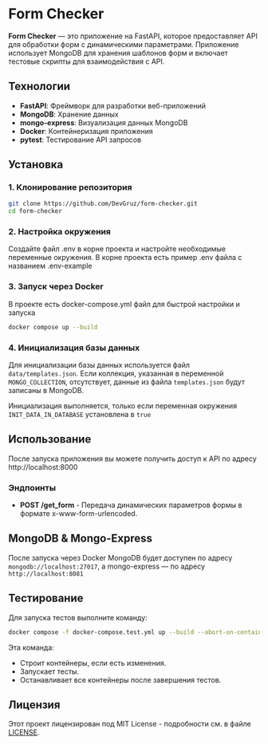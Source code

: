# Form Checker

**Form Checker** — это приложение на FastAPI, которое предоставляет API для обработки форм с динамическими параметрами. Приложение использует MongoDB для хранения шаблонов форм и включает тестовые скрипты для взаимодействия с API.

  

## Технологии

- **FastAPI**: Фреймворк для разработки веб-приложений
- **MongoDB**: Хранение данных
- **mongo-express**: Визуализация данных MongoDB
- **Docker**: Контейнеризация приложения
- **pytest**: Тестирование API запросов


## Установка

### 1. Клонирование репозитория

```bash
git clone https://github.com/DevGruz/form-checker.git
cd form-checker
```

  
### 2. Настройка окружения

Создайте файл .env в корне проекта и настройте необходимые переменные окружения. В корне проекта есть пример .env файла с названием .env-example


### 3. Запуск через Docker

В проекте есть docker-compose.yml файл для быстрой настройки и запуска

```bash
docker compose up --build
```

### 4. Инициализация базы данных

Для инициализации базы данных используется файл `data/templates.json`. Если коллекция, указанная в переменной `MONGO_COLLECTION`, отсутствует, данные из файла `templates.json` будут записаны в MongoDB.

Инициализация выполняется, только если переменная окружения `INIT_DATA_IN_DATABASE` установлена в `true`

## Использование

После запуска приложения вы можете получить доступ к API по адресу http://localhost:8000

### Эндпоинты

-  **POST /get_form** - Передача динамических параметров формы в формате x-www-form-urlencoded.


## MongoDB & Mongo-Express 
После запуска через Docker MongoDB будет доступен по адресу `mongodb://localhost:27017`, а mongo-express — по адресу `http://localhost:8081`



## Тестирование 

Для запуска тестов выполните команду:
```bash
docker compose -f docker-compose.test.yml up --build --abort-on-container-exit --remove-orphans
```
Эта команда:
- Строит контейнеры, если есть изменения.
- Запускает тесты.
- Останавливает все контейнеры после завершения тестов.

## Лицензия


Этот проект лицензирован под MIT License - подробности см. в файле [LICENSE](./LICENSE).

